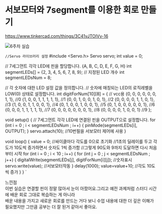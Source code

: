 # 서보모터와 7segment를 이용한 회로 만들기

https://www.tinkercad.com/things/3C41vJTOIVv-16

![6주차 실습](https://github.com/sejongsmarcle/2024_Spring_SMARCLE_Snaegi_Study/assets/162894229/0e7f99e5-148a-48fb-8129-70c6fc349347)

` //Servo 라이브러리 설정 `
#include <Servo.h> 
Servo servo;
int value = 0; 

// 7세그먼트 각각 LED에 핀을 할당합니다. {A, B, C, D, E, F, G, H}
int segmentLEDs[] = {2, 3, 4, 5, 6, 7, 8, 9};
// 지정된 LED 개수
int segmentLEDsNum = 8;

// 각 숫자에 대한 LED 설정 값을 정의합니다.
// 숫자에 매칭되는 LED의 로직레벨을 LOW(0) 상태로 설정합니다.
int digitForNum[10][8] = { // vcc용
{0, 0, 0, 0, 0, 0, 1, 1}, //0
{1, 0, 0, 1, 1, 1, 1, 1}, //1
{0, 0, 1, 0, 0, 1, 0, 1}, //2
{0, 0, 0, 0, 1, 1, 0, 1}, //3
{1, 0, 0, 1, 1, 0, 0, 1}, //4
{0, 1, 0, 0, 1, 0, 0, 1}, //5
{0, 1, 0, 0, 0, 0, 0, 1}, //6
{0, 0, 0, 1, 1, 1, 1, 1}, //7
{0, 0, 0, 0, 0, 0, 0, 1}, //8
{0, 0, 0, 0, 1, 0, 0, 1}  //9
};



void setup() 
{
   // 7세그먼트 각각 LED에 연결된 핀을 OUTPUT으로 설정합니다.
   for (int i = 0 ; i < segmentLEDsNum ; i++) 
  {
      pinMode(segmentLEDs[i], OUTPUT);
   }
  servo.attach(10); //10번필을 서보모터 제어에 사용
}

void loop() 
{
  value = 0; //싸이클마다 각도를 0으로 초기화
  //1초의 딜레이를 두고 각도가 10도씩 증가하면서 숫자도 1씩 증가함
  //그렇게 90도와 9까지 도달하면 다시 처음부터 시작
   for (int i = 0 ; i < 10 ; i++) 
  {
      for (int j = 0 ; j < segmentLEDsNum ; j++) 
    {
         digitalWrite(segmentLEDs[j], digitForNum[i][j]); //숫자표시
        servo.write(value); //서보모터작동
      }
      delay(1000);
     value=value+10; //각도 10도씩 증가
   }
} `

느낀점 <br> 이번 실습은 연결할 핀이 정말 많아서 눈이 아팠어요.그리고 예전 과제처럼 스터디 시간에 배운 회로 그대로 복습하는 게 아니라    
배운 내용을 가지고 새로운 회로를 만드는 거다 보니 수업 내용에 대한 더 깊은 이해가 필요했지만 그만큼 공부는 더 잘 된거 같아서 좋아요.
